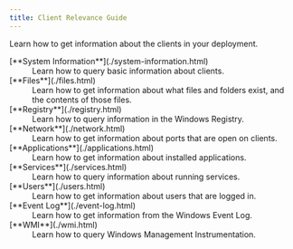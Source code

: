 ```yaml
---
title: Client Relevance Guide
---
```


Learn how to get information about the clients in your deployment.

<dl>
  <dt>[**System Information**](./system-information.html)</dt>
  <dd>Learn how to query basic information about clients.</dd>

  <dt>[**Files**](./files.html)</dt>
  <dd>Learn how to get information about what files and folders exist, and the contents of those files.</dd>

  <dt>[**Registry**](./registry.html)</dt>
  <dd>Learn how to query information in the Windows Registry.</dd>

  <dt>[**Network**](./network.html)</dt>
  <dd>Learn how to get information about ports that are open on clients.</dd>

  <dt>[**Applications**](./applications.html)</dt>
  <dd>Learn how to get information about installed applications.</dd>

  <dt>[**Services**](./services.html)</dt>
  <dd>Learn how to query information about running services.</dd>

  <dt>[**Users**](./users.html)</dt>
  <dd>Learn how to get information about users that are logged in.</dd>

  <dt>[**Event Log**](./event-log.html)</dt>
  <dd>Learn how to get information from the Windows Event Log.</dd>

  <dt>[**WMI**](./wmi.html)</dt>
  <dd>Learn how to query Windows Management Instrumentation.</dd>
</dl>
